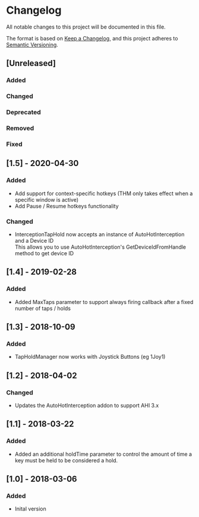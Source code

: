 # Changelog
All notable changes to this project will be documented in this file.

The format is based on [Keep a Changelog](https://keepachangelog.com/en/1.0.0/), and this project adheres to [Semantic Versioning](https://semver.org/spec/v2.0.0.html).

## [Unreleased]
### Added
### Changed 
### Deprecated
### Removed
### Fixed

## [1.5] - 2020-04-30
### Added
- Add support for context-specific hotkeys (THM only takes effect when a specific window is active)  
- Add Pause / Resume hotkeys functionality  

### Changed 
- InterceptionTapHold now accepts an instance of AutoHotInterception and a Device ID  
This allows you to use AutoHotInterception's GetDeviceIdFromHandle method to get device ID

## [1.4] - 2019-02-28
### Added
- Added MaxTaps parameter to support always firing callback after a fixed number of taps / holds

## [1.3] - 2018-10-09
### Added
- TapHoldManager now works with Joystick Buttons (eg 1Joy1)

## [1.2] - 2018-04-02
### Changed
- Updates the AutoHotInterception addon to support AHI 3.x

## [1.1] - 2018-03-22
### Added
- Added an additional holdTime parameter to control the amount of time a key must be held to be considered a hold.

## [1.0] - 2018-03-06
### Added
- Inital version
